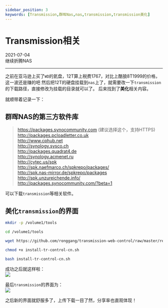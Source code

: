 ```yaml
---
sidebar_position: 3
keywords: [Transmission,群晖Nas,nas,transmission,transmission美化]
---
```

# Transmission相关
2021-07-04  
继续折腾NAS

---
之前在亚马逊上买了`WD`的氦盘，12T算上税费1767，对比上酷狼8T1999的价格，这一波还是赚的吧
然后把12T的硬盘挂载到`nas`上了，就需要改一下`transmission`的下载路径，直接修改为挂载的目录就可以了。
后来找到了**美化**相关内容。

就顺带着记录一下：

## 群晖NAS的第三方软件库
>https://packages.synocommunity.com (建议选择这个，支持HTTPS)  
http://packages.pcloadletter.co.uk  
http://www.cphub.net  
http://synology.sysco.ch  
http://packages.quadrat4.de  
http://synology.acmenet.ru  
http://cytec.us/spk  
http://spk.naefmarco.ch/spkrepo/packages/  
http://spk.nas-mirror.de/spkrepo/packages  
http://spk.unzureichende.info/  
http://packages.synocommunity.com/?beta=1  


可以下载`transmission`等相关软件。

## 美化`transmission`的界面
```sh showLineNumbers
mkdir -p /volume1/tools

cd /volume1/tools

wget https://github.com/ronggang/transmission-web-control/raw/master/release/install-tr-control-cn.sh

chmod +x install-tr-control-cn.sh

bash install-tr-control-cn.sh
```
成功之后就这样啦：  
![](https://img-1255648810.cos.ap-guangzhou.myqcloud.com/wiki/1443687646.png)  

最后`transmission`的界面为：  
![](https://img-1255648810.cos.ap-guangzhou.myqcloud.com/wiki%2F1851480362.png)

之后新的界面就舒服多了，上传下载一目了然，分享率也直观体现！